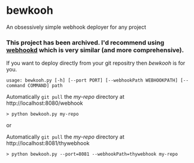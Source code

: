 # bewkooh
An obsessively simple webhook deployer for any project

### This project has been archived. I'd recommend using [webhookd](https://github.com/ncarlier/webhookd) which is very similar (and more comprehensive).

If you want to deploy directly from your git repositry then *bewkooh* is for you.

```
usage: bewkooh.py [-h] [--port PORT] [--webhookPath WEBHOOKPATH] [--command COMMAND] path
```

Automatically ```git pull``` the _my-repo_ directory at http://localhost:8080/webhook
```
> python bewkooh.py my-repo
```

or

Automatically ```git pull``` the _my-repo_ directory at http://localhost:8081/thywebhook
```
> python bewkooh.py --port=8081 --webhookPath=thywebhook my-repo
```
